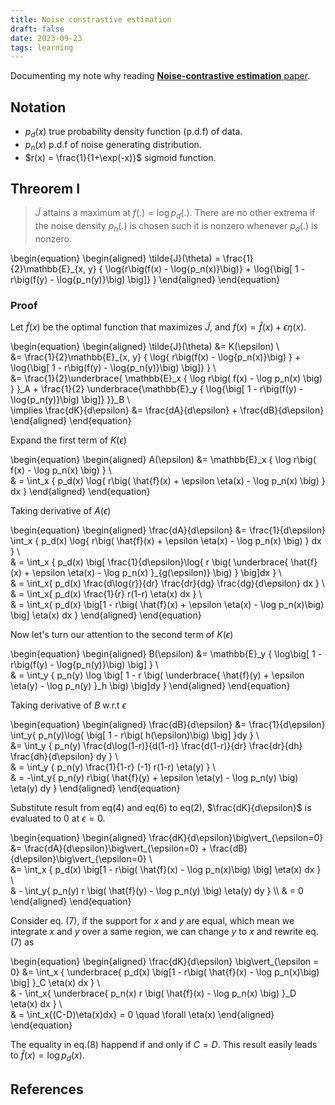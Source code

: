 ```yaml
---
title: Noise constrastive estimation
draft: false 
date: 2023-09-23
tags: learning
---
```



Documenting my note why reading [**Noise-contrastive estimation** paper](https://proceedings.mlr.press/v9/gutmann10a/gutmann10a.pdf).

<!-- TODO -->

## Notation

- $p_d(x)$ true probability density function (p.d.f) of data.
- $p_n(x)$ p.d.f of noise generating distribution.
- $r(x) = \frac{1}{1+\exp(-x)}$ sigmoid function.


## Threorem I

> $\tilde{J}$ attains a maximum at $f(.) = \log p_d(.)$. There are no other extrema if the noise density $p_n(.)$ is chosen such it is nonzero whenever $p_d(.)$ is nonzero.

\begin{equation}
\begin{aligned}
\tilde{J}(\theta) = \frac{1}{2}\mathbb{E}_{x, y} {
    \log{r\big(f(x) - \log{p_n(x)}\big)} 
    + \log{\big[
        1 - r\big(f(y) - \log{p_n(y)}\big)
    \big]}
}
\end{aligned}
\end{equation}

### Proof

Let $\hat{f}(x)$ be the optimal function that maximizes $\tilde{J}$, and $f(x)=\hat{f}(x) + \epsilon\eta(x)$.

\begin{equation}
\begin{aligned}
    \tilde{J}(\theta) &= K(\epsilon) \\\
    &= \frac{1}{2}\mathbb{E}_{x, y} {
    \log{
        r\big(f(x) - \log{p_n(x)}\big)
    } + \log{\big[
        1 - r\big(f(y) - \log{p_n(y)}\big)
            \big]}
    } \\\
    &= \frac{1}{2}\underbrace{
        \mathbb{E}_x {
            \log r\big(
                    f(x) - \log p_n(x)
                    \big) 
        }
    }_A + 
    \frac{1}{2} \underbrace{\mathbb{E}_y {
        \log{\big[
            1 - r\big(f(y) - \log{p_n(y)}\big)
            \big]}
    }}_B \\\
    \implies \frac{dK}{d\epsilon} &= \frac{dA}{d\epsilon} + \frac{dB}{d\epsilon}
\end{aligned}
\end{equation}

Expand the first term of $K(\epsilon)$

\begin{equation}
\begin{aligned}
    A(\epsilon) &=  \mathbb{E}_x {
        \log r\big(
                f(x) - \log p_n(x)
                \big) 
    } \\\
    & = \int_x {
        p_d(x) \log{
            r\big(
                \hat{f}(x) + \epsilon \eta(x) - \log p_n(x)
            \big)
        } dx
    } 
\end{aligned}
\end{equation}

Taking derivative of $A(\epsilon)$

\begin{equation}
\begin{aligned}
    \frac{dA}{d\epsilon} &= \frac{1}{d\epsilon} \int_x {
        p_d(x) \log{
            r\big(
                \hat{f}(x) + \epsilon \eta(x) - \log p_n(x)
            \big)
        } dx
    } \\\
    & = \int_x {
        p_d(x) \big[ 
            \frac{1}{d\epsilon}\log{
                r \big(
                        \underbrace{
                            \hat{f}(x) + \epsilon \eta(x) - \log p_n(x)
                        }_{g(\epsilon)}
                \big)
            }
        \big]dx
    } \\\
    & = \int_x{
        p_d(x)
        \frac{d\log{r}}{dr}
        \frac{dr}{dg}
        \frac{dg}{d\epsilon}
        dx
    } \\\
    & = \int_x{
        p_d(x)
        \frac{1}{r}
        r(1-r)
        \eta(x)
        dx
    } \\\
    & = \int_x{
        p_d(x)
        \big[1 - r\big( \hat{f}(x) + \epsilon \eta(x) - \log p_n(x)\big) \big]
        \eta(x) dx
    }
\end{aligned}
\end{equation}

Now let's turn our attention to the second term of $K(\epsilon)$

\begin{equation}
\begin{aligned}
    B(\epsilon) &= \mathbb{E}_y {
        \log\big[
            1 - r\big(f(y) - \log{p_n(y)}\big)
        \big]
    } \\\
    & = \int_y {
        p_n(y)
        \log \big[
            1 - r \big(
                \underbrace{
                    \hat{f}(y) + \epsilon \eta(y) - \log p_n(y)
                }_h
            \big)
        \big]dy
    }
\end{aligned}
\end{equation}

Taking derivative of $B$ w.r.t $\epsilon$

\begin{equation}
    \begin{aligned}
        \frac{dB}{d\epsilon} &= \frac{1}{d\epsilon} \int_y{
            p_n(y)\log{
                \big[
                    1 - r\big( h(\epsilon)\big)
                \big]
            }dy
        } \\\
        &= \int_y {
            p_n(y)
            \frac{d\log(1-r)}{d(1-r)}
            \frac{d(1-r)}{dr}
            \frac{dr}{dh}
            \frac{dh}{d\epsilon}
            dy
        } \\\
        & = \int_y {
            p_n(y)
            \frac{1}{1-r}
            (-1)
            r(1-r)
            \eta(y)
        } \\\
        & = -\int_y{
            p_n(y) 
            r\big(
                    \hat{f}(y) + \epsilon \eta(y) - \log p_n(y)
            \big) 
            \eta(y) dy
        }
\end{aligned}
\end{equation}

Substitute result from eq(4) and eq(6) to eq(2), $\frac{dK}{d\epsilon}$ is evaluated to $0$ at $\epsilon = 0$.

\begin{equation}
\begin{aligned}
    \frac{dK}{d\epsilon}\big\vert_{\epsilon=0} 
        &= \frac{dA}{d\epsilon}\big\vert_{\epsilon=0}
        + \frac{dB}{d\epsilon}\big\vert_{\epsilon=0} \\\
        &= \int_x {
            p_d(x)
                \big[1 - r\big( \hat{f}(x) - \log p_n(x)\big) \big]
                \eta(x) dx 
        } \\\
        & - \int_y{
            p_n(y) 
            r \big(
                    \hat{f}(y) - \log p_n(y)
            \big) 
            \eta(y) dy 
        } \\\ 
        & = 0
\end{aligned}
\end{equation}

Consider eq. (7), if the support for $x$ and $y$ are equal, which mean we integrate $x$ and $y$ over a same region, we can change $y$ to $x$ and rewrite eq.(7) as

\begin{equation}
\begin{aligned}
    \frac{dK}{d\epsilon} \big\vert_{\epsilon = 0}
        &= \int_x {
            \underbrace{
                p_d(x)
                \big[1 - r\big( \hat{f}(x) - \log p_n(x)\big) \big]
            }_C
            \eta(x) dx 
        } \\\
        & - \int_x{
            \underbrace{
                p_n(x) 
                    r \big(
                        \hat{f}(x) - \log p_n(x)
                    \big) 
            }_D
            \eta(x) dx 
        } \\\
        & = \int_x{(C-D)\eta(x)dx} = 0 \quad \forall \eta(x)
\end{aligned}
\end{equation}

The equality in eq.(8) happend if and only if $C=D$. This result easily leads to $\hat{f}(x) = \log p_d(x)$.

## References


